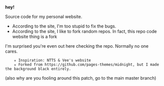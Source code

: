 **hey!**

Source code for my personal website.


* According to the site, I'm too stupid to fix the bugs.
* According to the site, I like to fork random repos. In fact, this repo code website thing is a fork
  

I'm surprised you're even out here checking the repo. Normally no one cares.


        ✯ Inspiration: NTTS & Vee's website               
        ✯ Forked from https://github.com/pages-themes/midnight, but I made the background black entirely.


(also why are you fooling around this patch, go to the main master branch)

